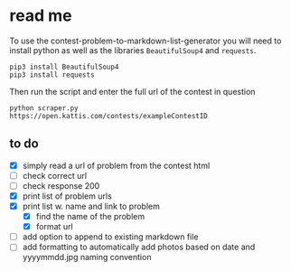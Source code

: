 # read me

To use the contest-problem-to-markdown-list-generator you will need to install python as well as the libraries `BeautifulSoup4` and `requests`.

```
pip3 install BeautifulSoup4
pip3 install requests
```

Then run the script and enter the full url of the contest in question

```
python scraper.py
https://open.kattis.com/contests/exampleContestID
```

## to do

- [x] simply read a url of problem from the contest html
- [ ] check correct url
- [ ] check response 200
- [x] print list of problem urls
- [x] print list w. name and link to problem
  - [x] find the name of the problem
  - [x] format url
- [ ] add option to append to existing markdown file
- [ ] add formatting to automatically add photos based on date and yyyymmdd.jpg naming convention

